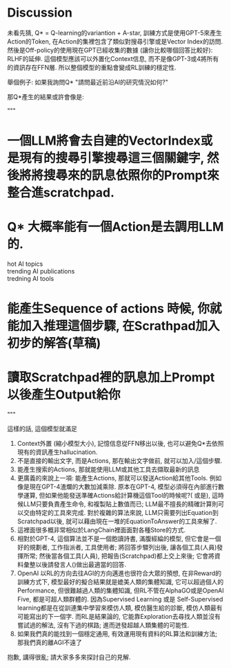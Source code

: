 # Discussion

未看先猜, Q* = Q-learning的variantion + A-star, 訓練方式是使用GPT-5來產生Action的Token, 在Action的集裡包含了類似對搜尋引擎或是Vector Index的訪問. 然後是Off-policy的使用現在GPT已經收集的數據 (讓你比較哪個回答比較好): RLHF的延伸. 這個模型應該可以外置化Context信息, 而不是像GPT-3或4將所有的資訊存在FFN層. 所以整個模型的重點會變成RL訓練的穩定性. 

舉個例子: 如果我詢問Q* "請問最近前沿AI的研究情況如何?"

那Q*產生的結果或許會像是:

"""
# 一個LLM將會去自建的VectorIndex或是現有的搜尋引擎搜尋這三個關鍵字, 然後將將搜尋來的訊息依照你的Prompt來整合進scratchpad. 
# Q* 大概率能有一個Action是去調用LLM的.

<Search>hot AI topics<Search><WriteToScratchpad>
<Search>trending AI publications<Search><WriteToScratchpad>
<Search>tredning AI tools<Search><WriteToScratchpad>

# 能產生Sequence of actions 時候, 你就能加入推理這個步驟, 在Scrathpad加入初步的解答(草稿)
<ScratchpadInference>

# 讀取Scratchpad裡的訊息加上Prompt以後產生Output給你
<ReadContextGenerateOutput> 
"""

這樣的話, 這個模型就滿足

1. Context外置 (縮小模型大小), 記憶信息從FFN移出以後, 也可以避免Q*去依照現有的資訊產生hallucination.
2. 不是直接的輸出文字, 而是Actions, 那在輸出文字做<Output>前, 就可以加入<Reasoning>/<Inference>這個步驟. 
3. 能產生搜索的Actions, 那就能使用LLM或其他工具去擷取最新的訊息
4. 更廣義的來說上一項: 能產生Actions, 那就可以發送Action給其他Tools. 例如像是現在GPT-4渣爛的大數加減乘除. 原本在GPT-4, 模型必須得在內部進行數學運算, 但如果他能發送準確Actions給計算機這個Tool的時候呢?(<SendNumberToCalculator> 或是<SendOperationToCalculator>), 這時候LLM只要負責產生命令, 和複製貼上數值而已; LLM最不擅長的精確計算則可以交由特定的工具來完成. 對於複雜的算法來說, LLM只需要列出Equation到Scratchpad以後, 就可以藉由現在一堆的EquationToAnswer的工具來解了.
5. 這裡面很多概非常相似於LangChain裡面面對各種Store的方式.
6. 相對於GPT-4, 這個算法並不是一個飽讀詩書, 滿腹經綸的模型, 但它會是一個好的規劃者, 工作指派者, 工具使用者; 將回答步驟列出後, 讓各個工具(人員)發揮所常; 然後當各個工具(人員), 把報告(Scratchpad)都上交上來後; 它會將資料彙整以後請發言人(<Output>)做出最適當的回答. 
7. OpenAI 以RL的方向去往AGI的方向邁進也很符合大眾的預想, 在非Reward的訓練方式下, 模型最好的擬合結果就是媲美人類的集體知識, 它可以超過個人的Performance, 但很難越過人類的集體知識, 但RL不管在AlphaGO或是OpenAI Five, 都是可超人類群體的. 因為Supervised Learning 或是 Self-Supervised learning都是在從訓連集中學習來模仿人類, 模仿醫生給的診斷, 模仿人類最有可能寫出的下一個字. 而RL是結果論的, 它能靠Exploration去尋找人類並沒有嘗試過的解法, 沒有下過的棋路; 進而迸發超越人類集體的可能性. 
8. 如果我們真的能找到一個穩定通用, 有效運用現有資料的RL算法和訓練方法; 那我們真的離AGI不遠了

抱歉, 講得很亂; 請大家多多來探討自己的見解.

